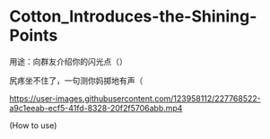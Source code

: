 # Cotton_Introduces-the-Shining-Points

用途：向群友介绍你的闪光点（）

尻疼坐不住了，一句测你妈掷地有声（



https://user-images.githubusercontent.com/123958112/227768522-a9c1eeab-ecf5-41fd-8328-20f2f5706abb.mp4

(How to use)
